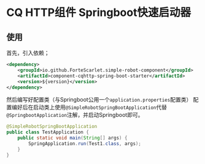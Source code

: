 # CQ HTTP组件 Springboot快速启动器

## 使用
首先，引入依赖；
```xml
<dependency>
    <groupId>io.github.ForteScarlet.simple-robot-component</groupId>
    <artifactId>component-cqhttp-spring-boot-starter</artifactId>
    <version>${version}</version>
</dependency>
```

然后编写好配置类（与Springboot公用一个`application.properties`配置类）
配置编好后在启动类上使用`@SimpleRobotSpringBootApplication`代替`@SpringbootApplication`注解，并启动Springboot即可。
```java
@SimpleRobotSpringBootApplication
public class TestApplication {
    public static void main(String[] args) {
        SpringApplication.run(Test1.class, args);
    }
}
```
